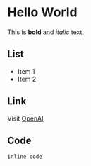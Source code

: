 # Hello World

This is **bold** and *italic* text.

## List

- Item 1
- Item 2

## Link

Visit [OpenAI](https://openai.com)

## Code

`inline code`
